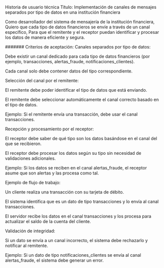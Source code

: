 
Historia de usuario técnica
Título: Implementación de canales de mensajes separados por tipo de datos en una institución financiera

Como desarrollador del sistema de mensajería de la institución financiera,
Quiero que cada tipo de datos financieros se envíe a través de un canal específico,
Para que el remitente y el receptor puedan identificar y procesar los datos de manera eficiente y segura.

#######   Criterios de aceptación:
Canales separados por tipo de datos:

Debe existir un canal dedicado para cada tipo de datos financieros (por ejemplo, transacciones, alertas_fraude, notificaciones_clientes).

Cada canal solo debe contener datos del tipo correspondiente.

Selección del canal por el remitente:

El remitente debe poder identificar el tipo de datos que está enviando.

El remitente debe seleccionar automáticamente el canal correcto basado en el tipo de datos.

Ejemplo: Si el remitente envía una transacción, debe usar el canal transacciones.

Recepción y procesamiento por el receptor:

El receptor debe saber de qué tipo son los datos basándose en el canal del que se recibieron.

El receptor debe procesar los datos según su tipo sin necesidad de validaciones adicionales.

Ejemplo: Si los datos se reciben en el canal alertas_fraude, el receptor asume que son alertas y las procesa como tal.

Ejemplo de flujo de trabajo:

Un cliente realiza una transacción con su tarjeta de débito.

El sistema identifica que es un dato de tipo transacciones y lo envía al canal transacciones.

El servidor recibe los datos en el canal transacciones y los procesa para actualizar el saldo de la cuenta del cliente.

Validación de integridad:

Si un dato se envía a un canal incorrecto, el sistema debe rechazarlo y notificar al remitente.

Ejemplo: Si un dato de tipo notificaciones_clientes se envía al canal alertas_fraude, el sistema debe generar un error.
